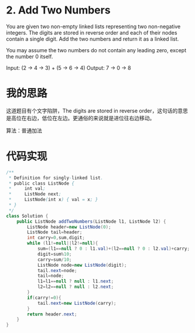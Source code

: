 ﻿# 2. Add Two Numbers

You are given two non-empty linked lists representing two non-negative integers. The digits are stored in reverse order and each of their nodes contain a single digit. Add the two numbers and return it as a linked list.

You may assume the two numbers do not contain any leading zero, except the number 0 itself.

Input: (2 -> 4 -> 3) + (5 -> 6 -> 4)
Output: 7 -> 0 -> 8

# 我的思路

这道题目有个文字陷阱，The digits are stored in reverse order，这句话的意思是高位在右边，低位在左边。更通俗的来说就是进位往右边移动。

算法：普通加法

# 代码实现

```java
/**
 * Definition for singly-linked list.
 * public class ListNode {
 *     int val;
 *     ListNode next;
 *     ListNode(int x) { val = x; }
 * }
 */
class Solution {
    public ListNode addTwoNumbers(ListNode l1, ListNode l2) {
        ListNode header=new ListNode(0);
        ListNode tail=header;
        int carry=0,sum,digit;
        while (l1!=null||l2!=null){
            sum=(l1==null ? 0 : l1.val)+(l2==null ? 0 : l2.val)+carry;
            digit=sum%10;
            carry=sum/10;
            ListNode node=new ListNode(digit);
            tail.next=node;
            tail=node;
            l1=l1==null ? null : l1.next;
            l2=l2==null ? null : l2.next;
        }
        if(carry!=0){
            tail.next=new ListNode(carry);
        }
        return header.next;
    }
}
```